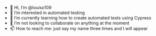 - 👋 Hi, I’m @louiso109
- 👀 I’m interested in automated testing
- 🌱 I’m currently learning how to create automated tests using Cypress
- 💞️ I’m not looking to collaborate on anything at the moment
- 📫 How to reach me: just say my name three times and I will appear

<!---
louiso109/louiso109 is a ✨ special ✨ repository because its `README.md` (this file) appears on your GitHub profile.
You can click the Preview link to take a look at your changes.
--->
